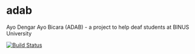 # adab
Ayo Dengar Ayo Bicara (ADAB) - a project to help deaf students at BINUS University

[![Build Status](https://travis-ci.com/ambinusian/adab.svg?branch=master)](https://travis-ci.com/ambinusian/adab)
